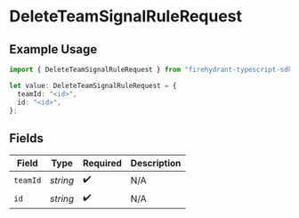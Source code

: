 # DeleteTeamSignalRuleRequest

## Example Usage

```typescript
import { DeleteTeamSignalRuleRequest } from "firehydrant-typescript-sdk/models/operations";

let value: DeleteTeamSignalRuleRequest = {
  teamId: "<id>",
  id: "<id>",
};
```

## Fields

| Field              | Type               | Required           | Description        |
| ------------------ | ------------------ | ------------------ | ------------------ |
| `teamId`           | *string*           | :heavy_check_mark: | N/A                |
| `id`               | *string*           | :heavy_check_mark: | N/A                |